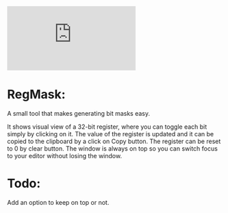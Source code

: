 
[![Download RegMask](https://sourceforge.net/sflogo.php?type=13&group_id=3078726)](https://sourceforge.net/p/regmask/)


# RegMask:
A small tool that makes generating bit masks easy.

It shows  visual view of a 32-bit register, where you can toggle each bit simply by clicking on it.
The value of the register is updated and it can be copied to the clipboard by a click on Copy button.
The register can be reset to 0 by clear button.
The window is always on top so you can switch focus to your editor without losing the window.

# Todo:
Add an option to keep on top or not.
